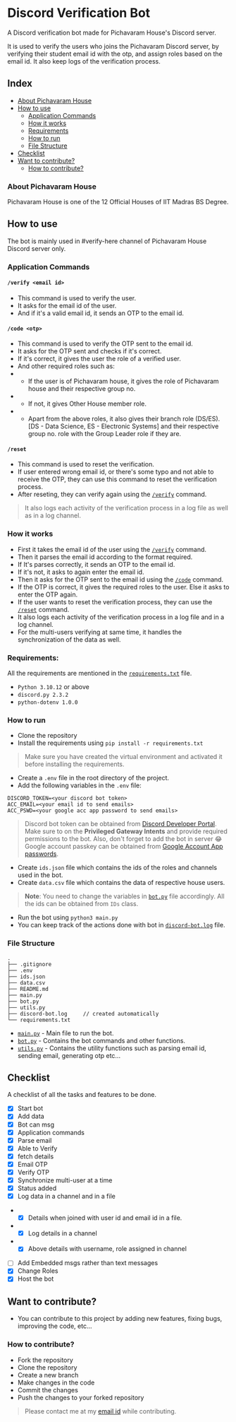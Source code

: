 # Discord Verification Bot
A Discord verification bot made for Pichavaram House's Discord server.

It is used to verify the users who joins the Pichavaram Discord server, by verifying their student email id with the otp, and assign roles based on the email id. It also keep logs of the verification process.

## Index
- [About Pichavaram House](#about-pichavaram-house)
- [How to use](#how-to-use)
    - [Application Commands](#application-commands)
    - [How it works](#how-it-works)
    - [Requirements](#requirements)
    - [How to run](#how-to-run)
    - [File Structure](#file-structure)
- [Checklist](#checklist)
- [Want to contribute?](#want-to-contribute)
    - [How to contribute?](#how-to-contribute)

### About Pichavaram House
Pichavaram House is one of the 12 Official Houses of IIT Madras BS Degree.

## How to use
The bot is mainly used in #verify-here channel of Pichavaram House Discord server only.

### Application Commands
#### `/verify <email id>`
- This command is used to verify the user.
- It asks for the email id of the user.
- And if it's a valid email id, it sends an OTP to the email id.

#### `/code <otp>`
- This command is used to verify the OTP sent to the email id.
- It asks for the OTP sent and checks if it's correct.
- If it's correct, it gives the user the role of a verified user.
- And other required roles such as:
- - If the user is of Pichavaram house, it gives the role of Pichavaram house and their respective group no.
- - If not, it gives Other House member role.
- - Apart from the above roles, it also gives their branch role (DS/ES). [DS - Data Science, ES - Electronic Systems] and their respective group no. role with the Group Leader role if they are.

#### `/reset`
- This command is used to reset the verification.
- If user entered wrong email id, or there's some typo and not able to receive the OTP, they can use this command to reset the verification process.
- After reseting, they can verify again using the [`/verify`](#verify-email-id) command.

> It also logs each activity of the verification process in a log file as well as in a log channel.

### How it works
- First it takes the email id of the user using the [`/verify`](#verify-email-id) command.
- Then it parses the email id according to the format required.
- If It's parses correctly, it sends an OTP to the email id.
- If it's not, it asks to again enter the email id.
- Then it asks for the OTP sent to the email id using the [`/code`](#code-otp) command.
- If the OTP is correct, it gives the required roles to the user. Else it asks to enter the OTP again.
- If the user wants to reset the verification process, they can use the [`/reset`](#reset) command.
- It also logs each activity of the verification process in a log file and in a log channel.
- For the multi-users verifying at same time, it handles the synchronization of the data as well.

### Requirements:
All the requirements are mentioned in the [`requirements.txt`](./requirements.txt) file.
- `Python 3.10.12` or above
- `discord.py 2.3.2`
- `python-dotenv 1.0.0`

### How to run
- Clone the repository
- Install the requirements using `pip install -r requirements.txt`
> Make sure you have created the virtual environment and activated it before installing the requirements.
- Create a `.env` file in the root directory of the project.
- Add the following variables in the `.env` file:
```
DISCORD_TOKEN=<your discord bot token>
ACC_EMAIL=<your email id to send emails>
ACC_PSWD=<your google acc app password to send emails>
```
> Discord bot token can be obtained from [Discord Developer Portal](https://discord.com/developers/applications).
> Make sure to on the **Privileged Gateway Intents** and provide required permissions to the bot. Also, don't forget to add the bot in server 😂
> Google account passkey can be obtained from [Google Account App passwords](https://myaccount.google.com/apppasswords).

- Create `ids.json` file which contains the ids of the roles and channels used in the bot.
- Create `data.csv` file which contains the data of respective house users.
> **Note**: You need to change the variables in [`bot.py`](./bot.py) file accordingly.
> All the ids can be obtained from `IDs` class.
- Run the bot using `python3 main.py`
- You can keep track of the actions done with bot in [`discord-bot.log`](./discord-bot.log) file.

### File Structure
```
.
├── .gitignore
├── .env
├── ids.json
├── data.csv
├── README.md
├── main.py
├── bot.py
├── utils.py
├── discord-bot.log     // created automatically
└── requirements.txt
```

- [`main.py`](./main.py) - Main file to run the bot.
- [`bot.py`](./bot.py) - Contains the bot commands and other functions.
- [`utils.py`](./utils.py) - Contains the utility functions such as parsing email id, sending email, generating otp etc...


## Checklist
A checklist of all the tasks and features to be done.
- [x] Start bot
- [x] Add data
- [x] Bot can msg
- [x] Application commands
- [x] Parse email
- [x] Able to Verify
- [x] fetch details
- [x] Email OTP
- [x] Verify OTP
- [x] Synchronize multi-user at a time
- [x] Status added
- [x] Log data in a channel and in a file
- - [x] Details when joined with user id and email id in a file.
- - [x] Log details in a channel
- - [x] Above details with username, role assigned in channel
- [ ] Add Embedded msgs rather than text messages
- [x] Change Roles
- [x] Host the bot

## Want to contribute?
- You can contribute to this project by adding new features, fixing bugs, improving the code, etc...

### How to contribute?
- Fork the repository
- Clone the repository
- Create a new branch
- Make changes in the code
- Commit the changes
- Push the changes to your forked repository

> Please contact me at my [email id](mailto:rubercuber.30@gmail.com) while contributing.
